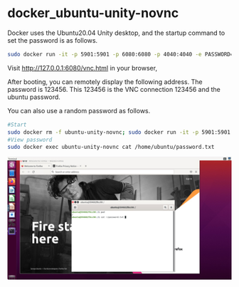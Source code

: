 # docker_ubuntu-unity-novnc

Docker uses the Ubuntu20.04 Unity desktop, and the startup command to set the password is as follows.


```bash
sudo docker run -it -p 5901:5901 -p 6080:6080 -p 4040:4040 -e PASSWORD=123456 --privileged --name ubuntu-unity-novnc land007/ubuntu-unity-novnc:20.04
```

Visit http://127.0.0.1:6080/vnc.html in your browser,

After booting, you can remotely display the following address. The password is 123456. This 123456 is the VNC connection 123456 and the ubuntu password.

You can also use a random password as follows.

```bash
#Start
sudo docker rm -f ubuntu-unity-novnc; sudo docker run -it -p 5901:5901 -p 6080:6080 -p 4040:4040 --privileged --name ubuntu-unity-novnc land007/ubuntu-unity-novnc:20.04
#View password
sudo docker exec ubuntu-unity-novnc cat /home/ubuntu/password.txt
```

![image](https://github.com/land007/docker_ubuntu-unity-novnc/raw/master/1101650796708_.pic.jpg)